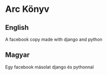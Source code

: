 # Arc Könyv

## English
A facebook copy made with django and python

## Magyar
Egy facebook másolat django és pythonnal
